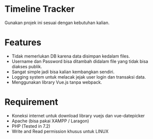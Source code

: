 # Timeline Tracker

Gunakan projek ini sesuai dengan kebutuhan kalian.

# Features

- Tidak memerlukan DB karena data disimpan kedalam files.
- Username dan Password bisa ditambah didalam file yang tidak bisa diakses publik.
- Sangat simple jadi bisa kalian kembangkan sendiri.
- Logging system untuk melacak jejak user login dan transaksi data.
- Menggunakan library Vue.js tanpa webpack.

# Requirement

- Koneksi internet untuk download library vuejs dan vue-datepicker
- Apache (bisa pakai XAMPP / Laragon)
- PHP (Tested in 7.2)
- Write and Read permission khusus untuk LINUX
